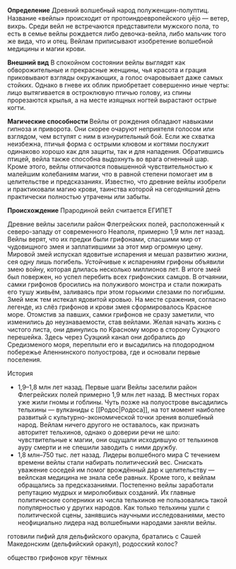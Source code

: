 **Определение**
Древний волшебный народ полуженщин-полуптиц. Название «вейлы» происходит от протоиндоевропейского u̯ēi̯o — ветер, вихрь. Среди вейл не встречаются представители мужского пола, то есть в семье вейлы рождается либо девочка-вейла, либо мальчик того же вида, что и отец. Вейлам приписывают изобретение волшебной медицины и магии крови.

**Внешний вид**
В спокойном состоянии вейлы выглядят как обворожительные и прекрасные женщины, чья красота и грация приковывают взгляды окружающих, а голос очаровывает даже самых стойких. Однако в гневе их облик приобретает совершенно иные черты: лицо вытягивается в остроклювую птичью голову, из спины прорезаются крылья, а на месте изящных ногтей вырастают острые когти.

**Магические способности**
Вейлы от рождения обладают навыками гипноза и приворота. Они скорее очаруют неприятеля голосом или взглядом, чем вступят с ним в изнурительный бой. Если же схватка неизбежна, птичья форма с острыми клювом и когтями послужит одинаково хорошо как для защиты, так и для нападения. Обратившись птицей, вейла также способна выдохнуть во врага огненный шар. Кроме этого, вейлы отличаются повышенной чувствительностью к малейшим колебаниям магии, что в равной степени помогает им в целительстве и предсказаниях. Известно, что древние вейлы изобрели и практиковали магию крови, таинства которой на сегодняшний день практически полностью утрачены или забыты.

**Происхождение**
Прародиной вейл считается ЕГИПЕТ

Древние вейлы заселили район Флегрейских полей, расположенный к северо-западу от современного Неаполя, примерно 1,9 млн лет назад. Вейлы верят, что их предки были грифонами, спасшими мир от чудовищного змея и заплатившими за этот мир огромную цену. Мировой змей испускал ядовитые испарения и мешал развитию жизни, сея одну лишь погибель. Устойчивые к испарениям грифоны объявили змею войну, которая длилась несколько миллионов лет. В итоге змей был повержен, но успел перебить всех грифонских самцов. В отчаянии, самки грифонов бросились на полуживого монстра и стали пожирать его тушу живьём, заливаясь при этом горькими слезами по погибшим. Змей меж тем истекал ядовитой кровью. На месте сражения, согласно легенде, из слёз грифонов и крови змея сформировалось Красное море. Отомстив за павших, самки грифонов не сразу заметили, что изменились до неузнаваемости, став вейлами. Желая начать жизнь с чистого листа, они двинулись по Красному морю в сторону Суэцкого перешейка. Здесь через Суэцкий канал они добрались до Средизменого моря, переплыли его и высадились на плодородном побережье Апеннинского полуострова, где и основали первые поселения.

История
- 1,9–1,8 млн лет назад. Первые шаги
  Вейлы заселили район Флегрейских полей примерно 1,9 млн лет назад. В местных горах уже жили гномы и гоблины. Чуть позже на полуострове высадились тельхины — вулканиды с [[Родос|Родоса]], на тот момент наиболее развитый с культурно-экономической точки зрения волшебный народ. Вейлам ничего другого не оставалось, как признать авторитет тельхинов, однако о доверии речи не шло: чувствительные к магии, они ощущали исходившую от тельхинов ауру смерти и не спешили заводить с ними дружбу.
- 1,8 млн–750 тыс. лет назад. Лидеры волшебного мира
  С течением времени вейлы стали набирать политический вес. Снискать уважение соседей им помог врождённый дар к целительству — вейлская медицина не знала себе равных. Кроме того, к вейлам обращались за предсказаниями. Постепенно вейлы заработали репутацию мудрых и миролюбивых созданий. Их главные политические соперники из числа тельхинов не пользовались такой популярностью у других народов. Как только тельхины ушли с политической сцены, занявшись научными исследованиями, место неофициально лидера над волшебными народами заняли вейлы.

готовили пифий для дельфийского оракула, братались с Сашей Македонским (дельфийский оракул), родосский колос?

общество грифонов
круг тёмных
